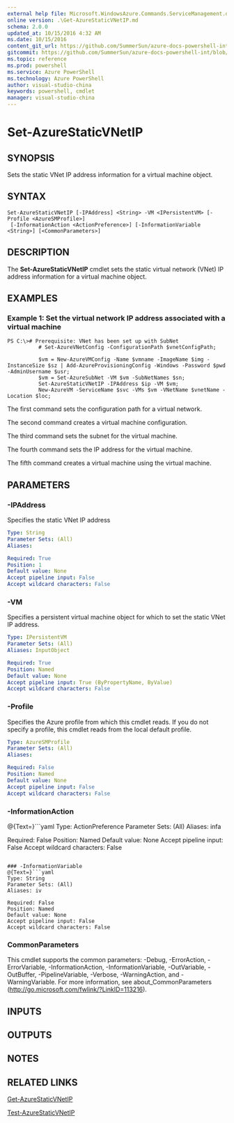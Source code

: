 ```yaml
---
external help file: Microsoft.WindowsAzure.Commands.ServiceManagement.dll-Help.xml
online version: .\Get-AzureStaticVNetIP.md
schema: 2.0.0
updated_at: 10/15/2016 4:32 AM
ms.date: 10/15/2016
content_git_url: https://github.com/SummerSun/azure-docs-powershell-int/blob/master/azureps-cmdlets-docs/ServiceManagement/Azure.Service/v2.0/CmdletMDs/Set-AzureStaticVNetIP.md
gitcommit: https://github.com/SummerSun/azure-docs-powershell-int/blob/1bfd8e268acfc1799ad3f17c5a982578f54443cf/azureps-cmdlets-docs/ServiceManagement/Azure.Service/v2.0/CmdletMDs/Set-AzureStaticVNetIP.md
ms.topic: reference
ms.prod: powershell
ms.service: Azure PowerShell
ms.technology: Azure PowerShell
author: visual-studio-china
keywords: powershell, cmdlet
manager: visual-studio-china
---
```


# Set-AzureStaticVNetIP

## SYNOPSIS
Sets the static VNet IP address information for a virtual machine object.

## SYNTAX

```
Set-AzureStaticVNetIP [-IPAddress] <String> -VM <IPersistentVM> [-Profile <AzureSMProfile>]
 [-InformationAction <ActionPreference>] [-InformationVariable <String>] [<CommonParameters>]
```

## DESCRIPTION
The **Set-AzureStaticVNetIP** cmdlet sets the static virtual network (VNet) IP address information for a virtual machine object.

## EXAMPLES

### Example 1: Set the virtual network IP address associated with a virtual machine
```
PS C:\># Prerequisite: VNet has been set up with SubNet
          # Set-AzureVNetConfig -ConfigurationPath $vnetConfigPath;

          $vm = New-AzureVMConfig -Name $vmname -ImageName $img -InstanceSize $sz | Add-AzureProvisioningConfig -Windows -Password $pwd -AdminUsername $usr;
          $vm = Set-AzureSubNet -VM $vm -SubNetNames $sn;
          Set-AzureStaticVNetIP -IPAddress $ip -VM $vm;
          New-AzureVM -ServiceName $svc -VMs $vm -VNetName $vnetName -Location $loc;
```

The first command sets the configuration path for a virtual network.

The second command creates a virtual machine configuration.

The third command sets the subnet for the virtual machine.

The fourth command sets the IP address for the virtual machine.

The fifth command creates a virtual machine using the virtual machine.

## PARAMETERS

### -IPAddress
Specifies the static VNet IP address

```yaml
Type: String
Parameter Sets: (All)
Aliases: 

Required: True
Position: 1
Default value: None
Accept pipeline input: False
Accept wildcard characters: False
```

### -VM
Specifies a persistent virtual machine object for which to set the static VNet IP address.

```yaml
Type: IPersistentVM
Parameter Sets: (All)
Aliases: InputObject

Required: True
Position: Named
Default value: None
Accept pipeline input: True (ByPropertyName, ByValue)
Accept wildcard characters: False
```

### -Profile
Specifies the Azure profile from which this cmdlet reads.
If you do not specify a profile, this cmdlet reads from the local default profile.

```yaml
Type: AzureSMProfile
Parameter Sets: (All)
Aliases: 

Required: False
Position: Named
Default value: None
Accept pipeline input: False
Accept wildcard characters: False
```

### -InformationAction
@{Text=}```yaml
Type: ActionPreference
Parameter Sets: (All)
Aliases: infa

Required: False
Position: Named
Default value: None
Accept pipeline input: False
Accept wildcard characters: False
```

### -InformationVariable
@{Text=}```yaml
Type: String
Parameter Sets: (All)
Aliases: iv

Required: False
Position: Named
Default value: None
Accept pipeline input: False
Accept wildcard characters: False
```

### CommonParameters
This cmdlet supports the common parameters: -Debug, -ErrorAction, -ErrorVariable, -InformationAction, -InformationVariable, -OutVariable, -OutBuffer, -PipelineVariable, -Verbose, -WarningAction, and -WarningVariable. For more information, see about_CommonParameters (http://go.microsoft.com/fwlink/?LinkID=113216).

## INPUTS

## OUTPUTS

## NOTES

## RELATED LINKS

[Get-AzureStaticVNetIP](.\Get-AzureStaticVNetIP.md)

[Test-AzureStaticVNetIP](.\Test-AzureStaticVNetIP.md)

